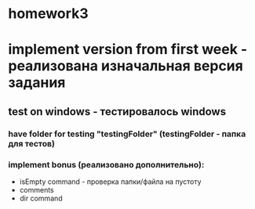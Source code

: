 # homework3
# implement version from first week - реализована изначальная версия задания
## test on windows - тестировалось windows
### have folder for testing "testingFolder" (testingFolder - папка для тестов)
### implement bonus (реализовано дополнительно):
- isEmpty command - проверка папки/файла на пустоту
- comments
- dir command
